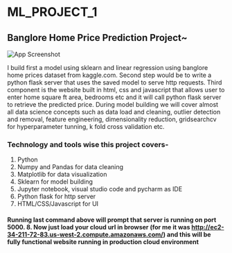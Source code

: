 # ML_PROJECT_1
 ## Banglore Home Price Prediction Project~






![App Screenshot](https://github.com/manish1328/ML_PROJECT_1/blob/main/Demo_pic.png)





I build first a model using sklearn and linear regression using banglore home prices dataset from kaggle.com. Second step would be to write a python flask server that uses the saved model to serve http requests. Third component is the website built in html, css and javascript that allows user to enter home square ft area, bedrooms etc and it will call python flask server to retrieve the predicted price. During model building we will cover almost all data science concepts such as data load and cleaning, outlier detection and removal, feature engineering, dimensionality reduction, gridsearchcv for hyperparameter tunning, k fold cross validation etc.

### Technology and tools wise this project covers-
1. Python
2. Numpy and Pandas for data cleaning
3. Matplotlib for data visualization
4. Sklearn for model building
5. Jupyter notebook, visual studio code and pycharm as IDE
6. Python flask for http server
7. HTML/CSS/Javascript for UI


#### Running last command above will prompt that server is running on port 5000. 8. Now just load your cloud url in browser (for me it was http://ec2-34-211-72-83.us-west-2.compute.amazonaws.com/) and this will be fully functional website running in production cloud environment
